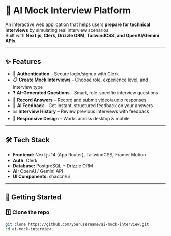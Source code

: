 # 🎯 AI Mock Interview Platform

An interactive web application that helps users **prepare for technical interviews** by simulating real interview scenarios.  
Built with **Next.js, Clerk, Drizzle ORM, TailwindCSS, and OpenAI/Gemini APIs**.

---

## ✨ Features

- 🔑 **Authentication** – Secure login/signup with Clerk
- 📋 **Create Mock Interviews** – Choose role, experience level, and interview type
- ❓ **AI-Generated Questions** – Smart, role-specific interview questions
- 🎤 **Record Answers** – Record and submit video/audio responses
- 🤖 **AI Feedback** – Get instant, structured feedback on your answers
- 📊 **Interview History** – Review previous interviews with feedback
- 📱 **Responsive Design** – Works across desktop & mobile

---

## 🛠️ Tech Stack

- **Frontend:** Next.js 14 (App Router), TailwindCSS, Framer Motion
- **Auth:** Clerk
- **Database:** PostgreSQL + Drizzle ORM
- **AI:** OpenAI / Gemini API
- **UI Components:** shadcn/ui

---

## 🚀 Getting Started

### 1️⃣ Clone the repo
```bash
git clone https://github.com/yourusername/ai-mock-interview.git
cd ai-mock-interview
